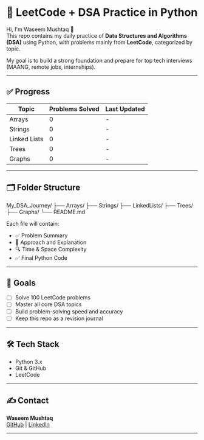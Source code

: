 # 🧠 LeetCode + DSA Practice in Python

Hi, I'm Waseem Mushtaq 👋  
This repo contains my daily practice of **Data Structures and Algorithms (DSA)** using Python, with problems mainly from **LeetCode**, categorized by topic.

My goal is to build a strong foundation and prepare for top tech interviews (MAANG, remote jobs, internships).

---

## ✅ Progress

| Topic          | Problems Solved | Last Updated |
|----------------|------------------|---------------|
| Arrays         | 0                | -             |
| Strings        | 0                | -             |
| Linked Lists   | 0                | -             |
| Trees          | 0                | -             |
| Graphs         | 0                | -             |

---

## 🗂️ Folder Structure

My_DSA_Journey/
├── Arrays/
├── Strings/
├── LinkedLists/
├── Trees/
├── Graphs/
└── README.md


Each file will contain:
- ✅ Problem Summary
- 🧠 Approach and Explanation
- 🔍 Time & Space Complexity
- ✅ Final Python Code

---

## 🚀 Goals

- [ ] Solve 100 LeetCode problems
- [ ] Master all core DSA topics
- [ ] Build problem-solving speed and accuracy
- [ ] Keep this repo as a revision journal

---

## 🛠 Tech Stack

- Python 3.x
- Git & GitHub
- LeetCode

---

## ✍️ Contact

**Waseem Mushtaq**  
[GitHub](https://github.com/waseem1302-x) | [LinkedIn](https://www.linkedin.com/in/waseem-mushtaq-1302-x/)

---
